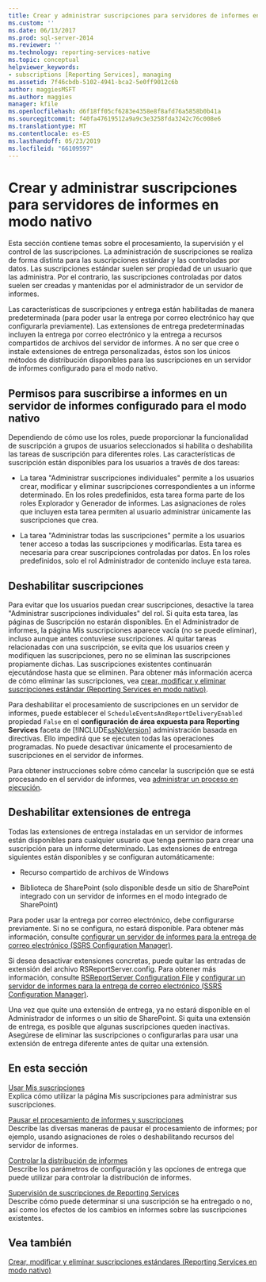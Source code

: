 ```yaml
---
title: Crear y administrar suscripciones para servidores de informes en modo nativo | Microsoft Docs
ms.custom: ''
ms.date: 06/13/2017
ms.prod: sql-server-2014
ms.reviewer: ''
ms.technology: reporting-services-native
ms.topic: conceptual
helpviewer_keywords:
- subscriptions [Reporting Services], managing
ms.assetid: 7f46cbdb-5102-4941-bca2-5e0ff9012c6b
author: maggiesMSFT
ms.author: maggies
manager: kfile
ms.openlocfilehash: d6f18ff05cf6283e4358e8f8afd76a5858b0b41a
ms.sourcegitcommit: f40fa47619512a9a9c3e3258fda3242c76c008e6
ms.translationtype: MT
ms.contentlocale: es-ES
ms.lasthandoff: 05/23/2019
ms.locfileid: "66109597"
---
```

# <a name="create-and-manage-subscriptions-for-native-mode-report-servers"></a>Crear y administrar suscripciones para servidores de informes en modo nativo
  Esta sección contiene temas sobre el procesamiento, la supervisión y el control de las suscripciones. La administración de suscripciones se realiza de forma distinta para las suscripciones estándar y las controladas por datos. Las suscripciones estándar suelen ser propiedad de un usuario que las administra. Por el contrario, las suscripciones controladas por datos suelen ser creadas y mantenidas por el administrador de un servidor de informes.  
  
 Las características de suscripciones y entrega están habilitadas de manera predeterminada (para poder usar la entrega por correo electrónico hay que configurarla previamente). Las extensiones de entrega predeterminadas incluyen la entrega por correo electrónico y la entrega a recursos compartidos de archivos del servidor de informes. A no ser que cree o instale extensiones de entrega personalizadas, éstos son los únicos métodos de distribución disponibles para las suscripciones en un servidor de informes configurado para el modo nativo.  
  
## <a name="permissions-for-subscribing-to-reports-on-a-native-mode-report-server"></a>Permisos para suscribirse a informes en un servidor de informes configurado para el modo nativo  
 Dependiendo de cómo use los roles, puede proporcionar la funcionalidad de suscripción a grupos de usuarios seleccionados si habilita o deshabilita las tareas de suscripción para diferentes roles. Las características de suscripción están disponibles para los usuarios a través de dos tareas:  
  
-   La tarea "Administrar suscripciones individuales" permite a los usuarios crear, modificar y eliminar suscripciones correspondientes a un informe determinado. En los roles predefinidos, esta tarea forma parte de los roles Explorador y Generador de informes. Las asignaciones de roles que incluyen esta tarea permiten al usuario administrar únicamente las suscripciones que crea.  
  
-   La tarea "Administrar todas las suscripciones" permite a los usuarios tener acceso a todas las suscripciones y modificarlas. Esta tarea es necesaria para crear suscripciones controladas por datos. En los roles predefinidos, solo el rol Administrador de contenido incluye esta tarea.  
  
## <a name="disabling-subscriptions"></a>Deshabilitar suscripciones  
 Para evitar que los usuarios puedan crear suscripciones, desactive la tarea "Administrar suscripciones individuales" del rol. Si quita esta tarea, las páginas de Suscripción no estarán disponibles. En el Administrador de informes, la página Mis suscripciones aparece vacía (no se puede eliminar), incluso aunque antes contuviese suscripciones. Al quitar tareas relacionadas con una suscripción, se evita que los usuarios creen y modifiquen las suscripciones, pero no se eliminan las suscripciones propiamente dichas. Las suscripciones existentes continuarán ejecutándose hasta que se eliminen. Para obtener más información acerca de cómo eliminar las suscripciones, vea [crear, modificar y eliminar suscripciones estándar &#40;Reporting Services en modo nativo&#41;](subscriptions/create-and-manage-subscriptions-for-native-mode-report-servers.md).  
  
 Para deshabilitar el procesamiento de suscripciones en un servidor de informes, puede establecer el `ScheduleEventsAndReportDeliveryEnabled` propiedad `False` en el **configuración de área expuesta para Reporting Services** faceta de [!INCLUDE[ssNoVersion](../includes/ssnoversion-md.md)] administración basada en directivas. Ello impedirá que se ejecuten todas las operaciones programadas. No puede desactivar únicamente el procesamiento de suscripciones en el servidor de informes.  
  
 Para obtener instrucciones sobre cómo cancelar la suscripción que se está procesando en el servidor de informes, vea [administrar un proceso en ejecución](subscriptions/manage-a-running-process.md).  
  
## <a name="disabling-delivery-extensions"></a>Deshabilitar extensiones de entrega  
 Todas las extensiones de entrega instaladas en un servidor de informes están disponibles para cualquier usuario que tenga permiso para crear una suscripción para un informe determinado. Las extensiones de entrega siguientes están disponibles y se configuran automáticamente:  
  
-   Recurso compartido de archivos de Windows  
  
-   Biblioteca de SharePoint (solo disponible desde un sitio de SharePoint integrado con un servidor de informes en el modo integrado de SharePoint)  
  
 Para poder usar la entrega por correo electrónico, debe configurarse previamente. Si no se configura, no estará disponible. Para obtener más información, consulte [configurar un servidor de informes para la entrega de correo electrónico &#40;SSRS Configuration Manager&#41;](../../2014/sql-server/install/configure-a-report-server-for-e-mail-delivery-ssrs-configuration-manager.md).  
  
 Si desea desactivar extensiones concretas, puede quitar las entradas de extensión del archivo RSReportServer.config. Para obtener más información, consulte [RSReportServer Configuration File](report-server/rsreportserver-config-configuration-file.md) y [configurar un servidor de informes para la entrega de correo electrónico &#40;SSRS Configuration Manager&#41;](../../2014/sql-server/install/configure-a-report-server-for-e-mail-delivery-ssrs-configuration-manager.md).  
  
 Una vez que quite una extensión de entrega, ya no estará disponible en el Administrador de informes o un sitio de SharePoint. Si quita una extensión de entrega, es posible que algunas suscripciones queden inactivas. Asegúrese de eliminar las suscripciones o configurarlas para usar una extensión de entrega diferente antes de quitar una extensión.  
  
## <a name="in-this-section"></a>En esta sección  
 [Usar Mis suscripciones](subscriptions/use-my-subscriptions-native-mode-report-server.md)  
 Explica cómo utilizar la página Mis suscripciones para administrar sus suscripciones.  
  
 [Pausar el procesamiento de informes y suscripciones](subscriptions/disable-or-pause-report-and-subscription-processing.md)  
 Describe las diversas maneras de pausar el procesamiento de informes; por ejemplo, usando asignaciones de roles o deshabilitando recursos del servidor de informes.  
  
 [Controlar la distribución de informes](../../2014/reporting-services/control-report-distribution.md)  
 Describe los parámetros de configuración y las opciones de entrega que puede utilizar para controlar la distribución de informes.  
  
 [Supervisión de suscripciones de Reporting Services](subscriptions/monitor-reporting-services-subscriptions.md)  
 Describe cómo puede determinar si una suscripción se ha entregado o no, así como los efectos de los cambios en informes sobre las suscripciones existentes.  
  
## <a name="see-also"></a>Vea también  
 [Crear, modificar y eliminar suscripciones estándares &#40;Reporting Services en modo nativo&#41;](subscriptions/create-and-manage-subscriptions-for-native-mode-report-servers.md)  
  
  
